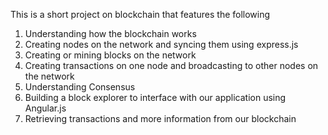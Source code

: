 This is a short project on blockchain that features the following
1. Understanding how the blockchain works
2. Creating nodes on the network and syncing them using express.js
3. Creating or mining blocks on the network
4. Creating transactions on one node and broadcasting to other nodes on the network
5. Understanding Consensus
6. Building a block explorer to interface with our application using Angular.js
7. Retrieving transactions and more information from our blockchain
